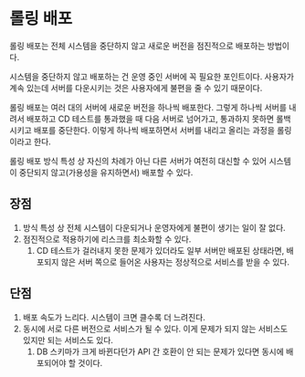 # 롤링 배포

롤링 배포는 전체 시스템을 중단하지 않고 새로운 버전을 점진적으로 배포하는 방법이다.

시스템을 중단하지 않고 배포하는 건 운영 중인 서버에 꼭 필요한 포인트이다. 사용자가 계속 있는데 서버를 다운시키는 것은 사용자에게 불편을 줄 수 있기 때문이다.

롤링 배포는 여러 대의 서버에 새로운 버전을 하나씩 배포한다. 그렇게 하나씩 서버를 내려서 배포하고 CD 테스트를 통과했을 때 다음 서버로 넘어가고, 통과하지 못하면 롤백시키고 배포를 중단한다. 이렇게 하나씩 배포하면서 서버를 내리고 올리는 과정을 롤링이라고 한다.

롤링 배포 방식 특성 상 자신의 차례가 아닌 다른 서버가 여전히 대신할 수 있어 시스템이 중단되지 않고(가용성을 유지하면서) 배포할 수 있다. 

## 장점

1. 방식 특성 상 전체 시스템이 다운되거나 운영자에게 불편이 생기는 일이 잘 없다.
2. 점진적으로 적용하기에 리스크를 최소화할 수 있다.
   1. CD 테스트가 걸러내지 못한 문제가 있더라도 일부 서버만 배포된 상태라면, 배포되지 않은 서버 쪽으로 들어온 사용자는 정상적으로 서비스를 받을 수 있다. 

## 단점

1. 배포 속도가 느리다. 시스템이 크면 클수록 더 느려진다.
2. 동시에 서로 다른 버전으로 서비스가 될 수 있다. 이게 문제가 되지 않는 서비스도 있지만 되는 서비스도 있다.
   1. DB 스키마가 크게 바뀐다던가 API 간 호환이 안 되는 문제가 있다면 동시에 배포되어야 할 것이다.
